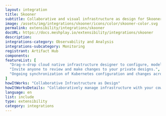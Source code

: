 ```yaml
---
layout: integration
title: Skooner
subtitle: Collaborative and visual infrastructure as design for Skooner
image: /assets/img/integrations/skooner/icons/color/skooner-color.svg
permalink: extensibility/integrations/skooner
docURL: https://docs.meshplay.io/extensibility/integrations/skooner
description: 
integrations-category: Observability and Analysis
integrations-subcategory: Monitoring
registrant: Artifact Hub
components: 
featureList: [
  "Drag-n-drop cloud native infrastructure designer to configure, model, and deploy your workloads.",
  "Invite anyone to review and make changes to your private designs.",
  "Ongoing synchronization of Kubernetes configuration and changes across any number of clusters."
]
howItWorks: "Collaborative Infrastructure as Design"
howItWorksDetails: "Collaboratively manage infrastructure with your coworkers synchronously sharing the same designs."
language: en
list: include
type: extensibility
category: integrations
---
```

